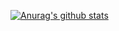 [![Anurag's github stats](https://github-readme-stats.vercel.app/api?username=wanlitao&show_icons=true&theme=prussian)](https://github.com/anuraghazra/github-readme-stats)
